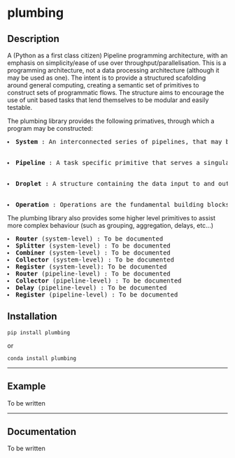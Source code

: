 # plumbing

## Description

A (Python as a first class citizen) Pipeline programming architecture, with an emphasis on simplicity/ease of use over throughput/parallelisation. This is a programming architecture, not a data processing architecture (although it may be used as one). The
intent is to provide a structured scafolding around general computing, creating a semantic set of primitives to construct sets
of programmatic flows. The structure aims to encourage the use of unit based tasks that lend themselves to be modular and easily
testable. 

The plumbing library provides the following primatives, through which a program may be constructed:
        
<pre><li><b>System</b> : An interconnected series of pipelines, that may branch and join back together. This is the fundamental primitive with which complex behaviour may be composed out of smaller task specific primitive (pipelines)
<br>
<li><b>Pipeline</b> : A task specific primitive that serves a singular purpose. A pipeline may <b>not</b> branch and only has one flow path and direction. A pipeline takes an input (droplet) and processes it through a sequential set of smaller primitives (operations) intended to transform the input in one specific way.
<br>
<li><b>Droplet</b> : A structure containing the data input to and output from a pipeline. Droplets are type sensitive and can only grow (items can only be added not deleted). Once an item is added, it's the items type is set in the droplet and cannot change. Items can be added to droplets at any point and as many items can be added as necessary
<br>
<li><b>Operation</b> : Operations are the fundamental building blocks where the code of a system is actually run. They are, by definition, generators. Operations are required to always output something. If nothing is ready to be output, the operation must output a None. This follows the philosophy of <b>plumbing</b> where all operations and pipelines flow at the same rates. stage of the system, every stage of the pipeline, every single operation produces an output every cycle.
</pre>

The plumbing library also provides some higher level primitives to assist more complex behaviour (such as grouping, aggregation, delays, etc...)

<pre><li><b>Router</b> (system-level) : To be documented
<li><b>Splitter</b> (system-level) : To be documented
<li><b>Combiner</b> (system-level) : To be documented
<li><b>Collector</b> (system-level) : To be documented
<li><b>Register</b> (system-level): To be documented
<li><b>Router</b> (pipeline-level) : To be documented
<li><b>Collector</b> (pipeline-level) : To be documented
<li><b>Delay</b> (pipeline-level) : To be documented
<li><b>Register</b> (pipeline-level) : To be documented
</pre>

## Installation

`pip install plumbing`

or 

`conda install plumbing`

---

## Example

To be written

---

## Documentation

To be written